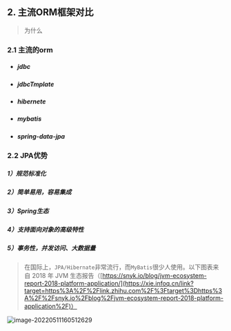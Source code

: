 ## 2. 主流ORM框架对比

>  为什么

### 2.1 主流的orm

- ##### jdbc
- ##### jdbcTmplate
- ##### hibernete
- ##### mybatis
- ##### spring-data-jpa

### 2.2 JPA优势

##### 1）规范标准化

##### 2）简单易用，容易集成

##### 3）Spring生态

##### 4）支持面向对象的高级特性

##### 5）事务性，并发访问、大数据量

> 在国际上，`JPA/Hibernate`非常流行，而`MyBatis`很少人使用。以下图表来自 2018 年 JVM 生态报告（[https://snyk.io/blog/jvm-ecosystem-report-2018-platform-application/](https://xie.infoq.cn/link?target=https%3A%2F%2Flink.zhihu.com%2F%3Ftarget%3Dhttps%3A%2F%2Fsnyk.io%2Fblog%2Fjvm-ecosystem-report-2018-platform-application%2F)）

![image-20220511160512629](https://hp-blog-img.oss-cn-beijing.aliyuncs.com/markdown/image-20220511160512629.png)